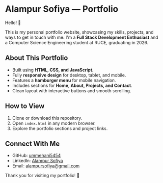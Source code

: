 # Alampur Sofiya — Portfolio

Hello! 👋  

This is my personal portfolio website, showcasing my skills, projects, and ways to get in touch with me. I'm a **Full Stack Development Enthusiast** and a Computer Science Engineering student at RUCE, graduating in 2026.  

## About This Portfolio

- Built using **HTML, CSS, and JavaScript**.
- Fully **responsive design** for desktop, tablet, and mobile.
- Features a **hamburger menu** for mobile navigation.
- Includes sections for **Home, About, Projects, and Contact**.
- Clean layout with interactive buttons and smooth scrolling.

## How to View
1. Clone or download this repository.
2. Open `index.html` in any modern browser.
3. Explore the portfolio sections and project links.
## Connect With Me

- GitHub: [ummehani5454](https://github.com/ummehani5454)  
- LinkedIn: [Alampur Sofiya](https://www.linkedin.com/in/alampur-sofiya-518601292)  
- Email: alampursofiya@gmail.com  

Thank you for visiting my portfolio! 🌟
